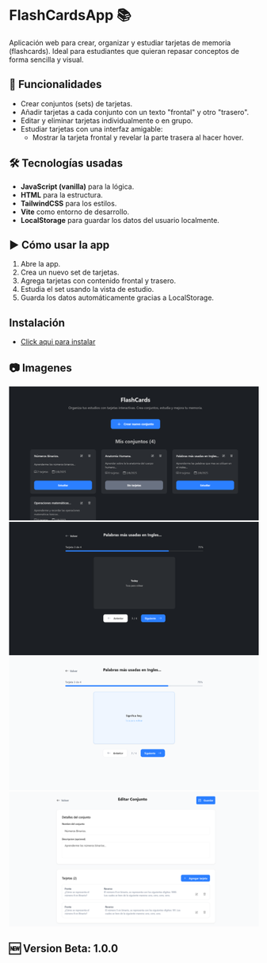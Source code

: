 # FlashCardsApp 📚

Aplicación web para crear, organizar y estudiar tarjetas de memoria (flashcards). Ideal para estudiantes que quieran repasar conceptos de forma sencilla y visual.

## 🧠 Funcionalidades

- Crear conjuntos (sets) de tarjetas.
- Añadir tarjetas a cada conjunto con un texto "frontal" y otro "trasero".
- Editar y eliminar tarjetas individualmente o en grupo.
- Estudiar tarjetas con una interfaz amigable:
  - Mostrar la tarjeta frontal y revelar la parte trasera al hacer hover.

## 🛠️ Tecnologías usadas

- **JavaScript (vanilla)** para la lógica.
- **HTML** para la estructura.
- **TailwindCSS** para los estilos.
- **Vite** como entorno de desarrollo.
- **LocalStorage** para guardar los datos del usuario localmente.

## ▶️ Cómo usar la app

1. Abre la app.
2. Crea un nuevo set de tarjetas.
3. Agrega tarjetas con contenido frontal y trasero.
4. Estudia el set usando la vista de estudio.
5. Guarda los datos automáticamente gracias a LocalStorage.

## Instalación
- [Click aqui para instalar](https://github.com/Misterreme/FlashCardsElectron/releases/download/v1.0.0/FlashCards.App-1.0.0.Setup.exe)

## 📷 Imagenes 
![Cap](/public/images/Cap1.png)
![Cap](/public/images/Cap2.png)
![Cap](/public/images/Cap3.png)
![Cap](/public/images/Cap4.png)

## 🆕 Version Beta: 1.0.0
